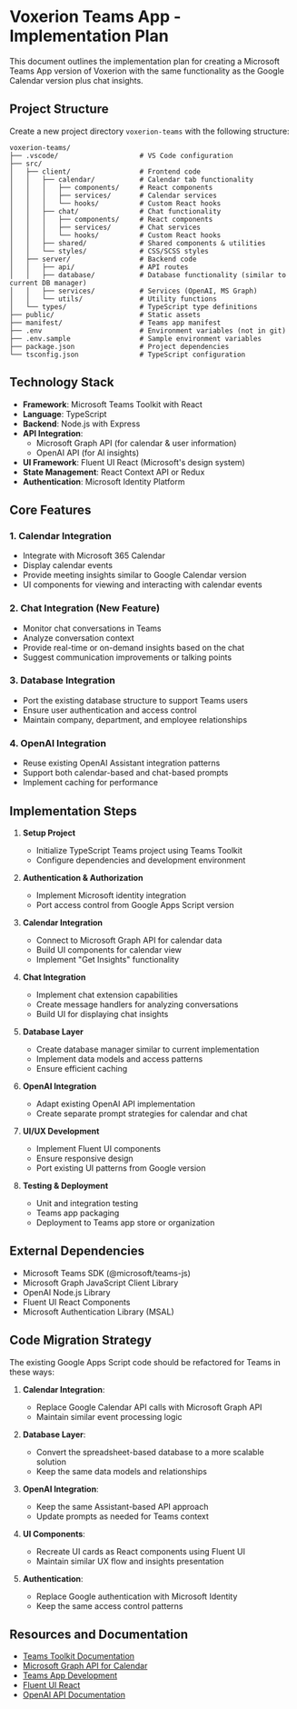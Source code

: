 # Voxerion Teams App - Implementation Plan

This document outlines the implementation plan for creating a Microsoft Teams App version of Voxerion with the same functionality as the Google Calendar version plus chat insights.

## Project Structure

Create a new project directory `voxerion-teams` with the following structure:

```
voxerion-teams/
├── .vscode/                    # VS Code configuration
├── src/
│   ├── client/                 # Frontend code
│   │   ├── calendar/           # Calendar tab functionality
│   │   │   ├── components/     # React components
│   │   │   ├── services/       # Calendar services
│   │   │   └── hooks/          # Custom React hooks
│   │   ├── chat/               # Chat functionality
│   │   │   ├── components/     # React components 
│   │   │   ├── services/       # Chat services
│   │   │   └── hooks/          # Custom React hooks
│   │   ├── shared/             # Shared components & utilities
│   │   └── styles/             # CSS/SCSS styles
│   ├── server/                 # Backend code
│   │   ├── api/                # API routes
│   │   ├── database/           # Database functionality (similar to current DB manager)
│   │   ├── services/           # Services (OpenAI, MS Graph)
│   │   └── utils/              # Utility functions
│   └── types/                  # TypeScript type definitions
├── public/                     # Static assets
├── manifest/                   # Teams app manifest
├── .env                        # Environment variables (not in git)
├── .env.sample                 # Sample environment variables
├── package.json                # Project dependencies
└── tsconfig.json               # TypeScript configuration
```

## Technology Stack

- **Framework**: Microsoft Teams Toolkit with React
- **Language**: TypeScript
- **Backend**: Node.js with Express
- **API Integration**:
  - Microsoft Graph API (for calendar & user information)
  - OpenAI API (for AI insights)
- **UI Framework**: Fluent UI React (Microsoft's design system)
- **State Management**: React Context API or Redux
- **Authentication**: Microsoft Identity Platform

## Core Features

### 1. Calendar Integration

- Integrate with Microsoft 365 Calendar
- Display calendar events
- Provide meeting insights similar to Google Calendar version
- UI components for viewing and interacting with calendar events

### 2. Chat Integration (New Feature)

- Monitor chat conversations in Teams
- Analyze conversation context
- Provide real-time or on-demand insights based on the chat
- Suggest communication improvements or talking points

### 3. Database Integration

- Port the existing database structure to support Teams users
- Ensure user authentication and access control
- Maintain company, department, and employee relationships

### 4. OpenAI Integration

- Reuse existing OpenAI Assistant integration patterns
- Support both calendar-based and chat-based prompts
- Implement caching for performance

## Implementation Steps

1. **Setup Project**
   - Initialize TypeScript Teams project using Teams Toolkit
   - Configure dependencies and development environment

2. **Authentication & Authorization**
   - Implement Microsoft identity integration
   - Port access control from Google Apps Script version

3. **Calendar Integration**
   - Connect to Microsoft Graph API for calendar data
   - Build UI components for calendar view
   - Implement "Get Insights" functionality

4. **Chat Integration**
   - Implement chat extension capabilities
   - Create message handlers for analyzing conversations
   - Build UI for displaying chat insights

5. **Database Layer**
   - Create database manager similar to current implementation
   - Implement data models and access patterns
   - Ensure efficient caching

6. **OpenAI Integration**
   - Adapt existing OpenAI API implementation
   - Create separate prompt strategies for calendar and chat

7. **UI/UX Development**
   - Implement Fluent UI components
   - Ensure responsive design
   - Port existing UI patterns from Google version

8. **Testing & Deployment**
   - Unit and integration testing
   - Teams app packaging
   - Deployment to Teams app store or organization

## External Dependencies

- Microsoft Teams SDK (@microsoft/teams-js)
- Microsoft Graph JavaScript Client Library
- OpenAI Node.js Library
- Fluent UI React Components
- Microsoft Authentication Library (MSAL)

## Code Migration Strategy

The existing Google Apps Script code should be refactored for Teams in these ways:

1. **Calendar Integration**: 
   - Replace Google Calendar API calls with Microsoft Graph API
   - Maintain similar event processing logic

2. **Database Layer**:
   - Convert the spreadsheet-based database to a more scalable solution
   - Keep the same data models and relationships

3. **OpenAI Integration**:
   - Keep the same Assistant-based API approach
   - Update prompts as needed for Teams context

4. **UI Components**:
   - Recreate UI cards as React components using Fluent UI
   - Maintain similar UX flow and insights presentation

5. **Authentication**:
   - Replace Google authentication with Microsoft Identity
   - Keep the same access control patterns

## Resources and Documentation

- [Teams Toolkit Documentation](https://docs.microsoft.com/en-us/microsoftteams/platform/toolkit/teams-toolkit-fundamentals)
- [Microsoft Graph API for Calendar](https://docs.microsoft.com/en-us/graph/api/resources/calendar?view=graph-rest-1.0)
- [Teams App Development](https://docs.microsoft.com/en-us/microsoftteams/platform/overview)
- [Fluent UI React](https://developer.microsoft.com/en-us/fluentui#/controls/web)
- [OpenAI API Documentation](https://platform.openai.com/docs/api-reference)